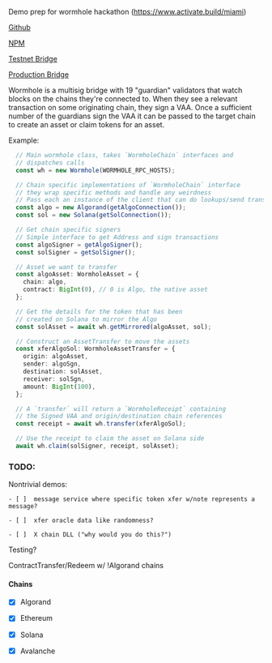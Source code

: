 Demo prep for wormhole hackathon (https://www.activate.build/miami)

[Github](https://github.com/certusone/wormhole)

[NPM](https://www.npmjs.com/package/@certusone/wormhole-sdk)

[Testnet Bridge](https://certusone.github.io/wormhole/#/transfer)

[Production Bridge](https://www.portalbridge.com/#/transfer)


Wormhole is a multisig bridge with 19 "guardian" validators that watch blocks on the chains they're connected to. When they see a relevant transaction on some originating chain, they sign a VAA. Once a sufficient number of the guardians sign the VAA it can be passed to the target chain to create an asset or claim tokens for an asset.


Example:

```ts
  // Main wormhole class, takes `WormholeChain` interfaces and 
  // dispatches calls 
  const wh = new Wormhole(WORMHOLE_RPC_HOSTS);

  // Chain specific implementations of `WormholeChain` interface
  // they wrap specific methods and handle any weirdness
  // Pass each an instance of the client that can do lookups/send transactions 
  const algo = new Algorand(getAlgoConnection());
  const sol = new Solana(getSolConnection());

  // Get chain specific signers
  // Simple interface to get Address and sign transactions
  const algoSigner = getAlgoSigner();
  const solSigner = getSolSigner();

  // Asset we want to transfer
  const algoAsset: WormholeAsset = {
    chain: algo,
    contract: BigInt(0), // 0 is Algo, the native asset
  };

  // Get the details for the token that has been 
  // created on Solana to mirror the Algo 
  const solAsset = await wh.getMirrored(algoAsset, sol);

  // Construct an AssetTransfer to move the assets
  const xferAlgoSol: WormholeAssetTransfer = {
    origin: algoAsset,
    sender: algoSgn,
    destination: solAsset,
    receiver: solSgn,
    amount: BigInt(100),
  };

  // A `transfer` will return a `WormholeReceipt` containing
  // the Signed VAA and origin/destination chain references
  const receipt = await wh.transfer(xferAlgoSol);

  // Use the receipt to claim the asset on Solana side
  await wh.claim(solSigner, receipt, solAsset);
```


### TODO:

Nontrivial demos:

    - [ ]  message service where specific token xfer w/note represents a message? 

    - [ ]  xfer oracle data like randomness?

    - [ ]  X chain DLL ("why would you do this?")


Testing?

ContractTransfer/Redeem w/ !Algorand chains

#### Chains

- [x] Algorand
- [x] Ethereum
- [x] Solana
- [x] Avalanche


